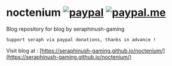 # noctenium [![paypal](https://img.shields.io/badge/paypal-donate-333333.svg?colorA=253B80&colorB=333333)](https://www.paypal.com/cgi-bin/webscr?cmd=_s-xclick&hosted_button_id=B7QQJZV9L5P2J&source=url) [![paypal.me](https://img.shields.io/badge/paypal.me-donate-333333.svg?colorA=169BD7&colorB=333333)](https://www.paypal.me/seraphinush)
Blog repository for blog by seraphinush-gaming
```
Support seraph via paypal donations, thanks in advance !
```

Visit blog at : [https://seraphinush-gaming.github.io/noctenium/](https://seraphinush-gaming.github.io/noctenium/)
